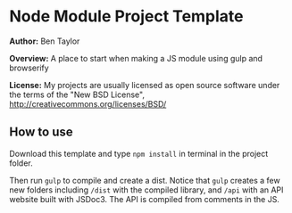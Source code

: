 # Node Module Project Template

**Author:** Ben Taylor

**Overview:** A place to start when making a JS module using gulp and browserify

**License:** My projects are usually licensed as open source software under the terms of the "New BSD License", http://creativecommons.org/licenses/BSD/


## How to use

Download this template and type `npm install` in terminal in the project folder. 

Then run `gulp` to compile and create a dist. Notice that `gulp` creates a few new folders including `/dist` with the compiled library, and `/api` with an API website built with JSDoc3. The API is compiled from comments in the JS.


